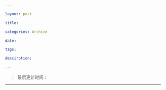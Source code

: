 ```yaml
---

layout: post

title: 

categories: Archive

date: 

tags: 

descirption: 

---
```


> 最后更新时间：

---
